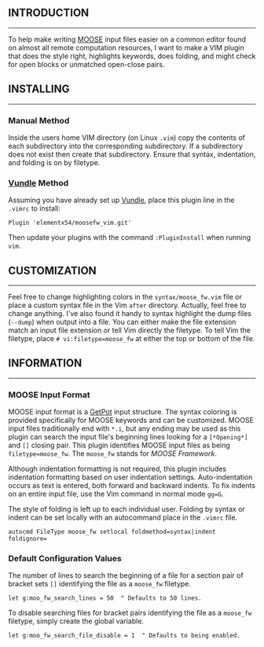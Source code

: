 ## INTRODUCTION
---
To help make writing [MOOSE](http://mooseframework.org/) input files easier on
a common editor found on almost all remote computation resources, I want to
make a VIM plugin that does the style right, highlights keywords, does folding,
and might check for open blocks or unmatched open-close pairs.

## INSTALLING
---
### Manual Method
Inside the users home VIM directory (on Linux `.vim`) copy the contents of each
subdirectory into the corresponding subdirectory. If a subdirectory does not
exist then create that subdirectory. Ensure that syntax, indentation, and
folding is on by filetype.

### [Vundle](https://github.com/VundleVim/Vundle.vim) Method
Assuming you have already set up
[Vundle](https://github.com/VundleVim/Vundle.vim), place this plugin line in
the `.vimrc` to install:
```vim
Plugin 'elementx54/moosefw_vim.git'
```
Then update your plugins with the command `:PluginInstall` when running `vim`.

## CUSTOMIZATION
---
Feel free to change highlighting colors in the `syntax/moose_fw.vim` file or
place a custom syntax file in the Vim `after` directory. Actually, feel free to
change anything.
I've also found it handy to syntax highlight the dump files (`--dump`) when
output into a file. You can either make the file extension match an input file
extension or tell Vim directly the filetype.
To tell Vim the filetype, place `# vi:filetype=moose_fw` at either the top or
bottom of the file.

## INFORMATION
---
### MOOSE Input Format
MOOSE input format is a [GetPot](http://getpot.sourceforge.net/) input
structure. The syntax coloring is provided specifically for MOOSE keywords and
can be customized. MOOSE input files traditionally end with `*.i`, but any
ending may be used as this plugin can search the input file's beginning
lines looking for a `[*Opening*]` and `[]` closing pair. This plugin identifies
MOOSE input files as being `filetype=moose_fw`. The `moose_fw` stands for
_MOOSE Framework_.

Although indentation formatting is not required, this plugin includes 
indentation formatting based on user indentation settings. Auto-indentation
occurs as text is entered, both forward and backward indents. To fix indents on
an entire input file, use the Vim command in normal mode `gg=G`.

The style of folding is left up to each individual user. Folding by syntax or
indent can be set locally with an autocommand place in the `.vimrc` file.
```vim
autocmd FileType moose_fw setlocal foldmethod=syntax|indent foldignore=
```

### Default Configuration Values
The number of lines to search the beginning of a file for a section pair of
bracket sets `[]` identifying the file as a `moose_fw` filetype.
```vim
let g:moo_fw_search_lines = 50  " Defaults to 50 lines.
```
  
To disable searching files for bracket pairs identifying the file as a
`moose_fw` filetype, simply create the global variable.
```vim
let g:moo_fw_search_file_disable = 1  " Defaults to being enabled.
```
